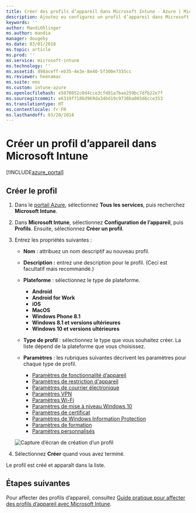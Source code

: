 ```yaml
---
title: Créer des profils d’appareil dans Microsoft Intune - Azure | Microsoft Docs
description: Ajoutez ou configurez un profil d’appareil dans Microsoft Intune, ce qui inclut la sélection du type de plateforme et la configuration des paramètres dans le portail Azure.
keywords: ''
author: MandiOhlinger
ms.author: mandia
manager: dougeby
ms.date: 03/01/2018
ms.topic: article
ms.prod: ''
ms.service: microsoft-intune
ms.technology: ''
ms.assetid: d98aceff-eb35-4e3e-8e40-5f300e7335cc
ms.reviewer: heenamac
ms.suite: ems
ms.custom: intune-azure
ms.openlocfilehash: e5070052c0d4cce3cfd81a7bae259bc7dfb22e7f
ms.sourcegitcommit: e6319ff186d969da34bd19c9730ba003d6cce353
ms.translationtype: HT
ms.contentlocale: fr-FR
ms.lasthandoff: 03/20/2018
---
```

# <a name="create-a-device-profile-in-microsoft-intune"></a>Créer un profil d’appareil dans Microsoft Intune

[!INCLUDE[azure_portal](./includes/azure_portal.md)]

## <a name="create-the-profile"></a>Créer le profil
1. Dans le [portail Azure](https://portal.azure.com), sélectionnez **Tous les services**, puis recherchez **Microsoft Intune**.

2. Dans **Microsoft Intune**, sélectionnez **Configuration de l’appareil**, puis **Profils**. Ensuite, sélectionnez **Créer un profil**.

3. Entrez les propriétés suivantes :

    - **Nom** : attribuez un nom descriptif au nouveau profil.
    - **Description :** entrez une description pour le profil. (Ceci est facultatif mais recommandé.)
    - **Plateforme** : sélectionnez le type de plateforme.  

        - **Android**
        - **Android for Work**
        - **iOS**
        - **MacOS**
        - **Windows Phone 8.1**
        - **Windows 8.1 et versions ultérieures**
        - **Windows 10 et versions ultérieures**

    - **Type de profil** : sélectionnez le type que vous souhaitez créer. La liste dépend de la plateforme que vous choisissez.
    - **Paramètres** : les rubriques suivantes décrivent les paramètres pour chaque type de profil.

        -  [Paramètres de fonctionnalité d’appareil](device-features-configure.md)
        -  [Paramètres de restriction d'appareil](device-restrictions-configure.md)
        -  [Paramètres de courrier électronique](email-settings-configure.md)
        -  [Paramètres VPN](vpn-settings-configure.md)
        -  [Paramètres Wi-Fi](wi-fi-settings-configure.md)
        -  [Paramètres de mise à niveau Windows 10](edition-upgrade-configure-windows-10.md)
        -  [Paramètres de certificat](certificates-configure.md)
        -  [Paramètres de Windows Information Protection](windows-information-protection-configure.md)
        -  [Paramètres de formation](education-settings-configure.md)
        -  [Paramètres personnalisés](custom-settings-configure.md)

    ![Capture d’écran de création d’un profil](./media/create-device-profile.png)

4. Sélectionnez **Créer** quand vous avez terminé.

Le profil est créé et apparaît dans la liste.


## <a name="next-steps"></a>Étapes suivantes
Pour affecter des profils d’appareil, consultez [Guide pratique pour affecter des profils d’appareil avec Microsoft Intune](device-profile-assign.md).
